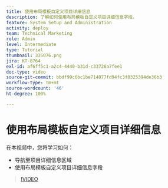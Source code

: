 ```yaml
---
title: 使用布局模板自定义项目详细信息
description: 了解如何使用布局模板自定义项目详细信息字段。
feature: System Setup and Administration
activity: deploy
team: Technical Marketing
role: Admin
level: Intermediate
type: Tutorial
thumbnail: 335076.png
jira: KT-8764
exl-id: af6ff5c1-a2c4-4440-b31d-c33726a7fee1
doc-type: video
source-git-commit: bbdf99c6bc1be714077fd94fc3f8325394de36b3
workflow-type: tm+mt
source-wordcount: '46'
ht-degree: 100%

---
```


# 使用布局模板自定义项目详细信息

在本视频中，您将学习如何：

* 导航至项目详细信息区域
* 使用布局模板自定义项目详细信息字段

>[!VIDEO](https://video.tv.adobe.com/v/3432902/?quality=12&learn=on&enablevpops=1&captions=chi_hans)
